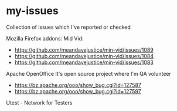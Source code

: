 # my-issues
Collection of issues which I've reported or checked


Mozilla Firefox addons: Mid Vid: 
  * https://github.com/meandavejustice/min-vid/issues/1089
  * https://github.com/meandavejustice/min-vid/issues/1084
  * https://github.com/meandavejustice/min-vid/issues/1083
  
  
Apache OpenOffice 
It's open source project where I'm QA volunteer 
  * https://bz.apache.org/ooo/show_bug.cgi?id=127587
  * https://bz.apache.org/ooo/show_bug.cgi?id=127597
  
  
Utest - Network for Testers
  
